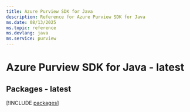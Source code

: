 ```yaml
---
title: Azure Purview SDK for Java
description: Reference for Azure Purview SDK for Java
ms.date: 08/13/2025
ms.topic: reference
ms.devlang: java
ms.service: purview
---
```

# Azure Purview SDK for Java - latest
## Packages - latest
[!INCLUDE [packages](purview-index.md)]